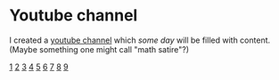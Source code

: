 # Youtube channel

I created a [youtube channel](https://www.youtube.com/@Math3matik) which *some day* will be filled with content. (Maybe something one might call "math satire"?)

[1](1.pdf) [2](2.pdf) [3](3.pdf) [4](4.pdf) [5](5.pdf) [6](6.pdf) [7](7.pdf) [8](8.pdf) [9](9.pdf)
